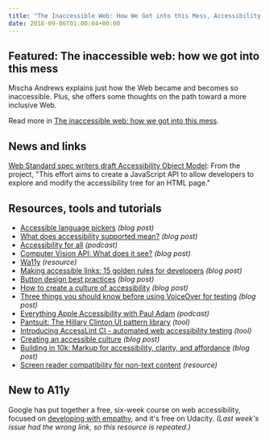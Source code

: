 ```yaml
---
title: "The Inaccessible Web: How We Got into this Mess, Accessibility Object Model, What Does Accessibility Supported Mean and More"
date: 2016-09-06T01:00:04+00:00
---
```


## Featured: The inaccessible web: how we got into this mess

Mischa Andrews explains just how the Web became and becomes so inaccessible. Plus, she offers some thoughts on the path toward a more inclusive Web.

Read more in [The inaccessible web: how we got into this mess](https://uxdesign.cc/the-inaccessible-web-how-we-got-into-this-mess-7cd3460b8e32).

## News and links

[Web Standard spec writers draft Accessibility Object Model](https://github.com/a11y-api/a11y-api): From the project, "This effort aims to create a JavaScript API to allow developers to explore and modify the accessibility tree for an HTML page."

## Resources, tools and tutorials

* [Accessible language pickers](http://terrillthompson.com/blog/759) _(blog post)_
* [What does accessibility supported mean?](https://www.paciellogroup.com/blog/2016/08/what-does-accessibility-supported-mean/) _(blog post)_
* [Accessibility for all](http://bureauofdigital.com/radio/bureau-briefing/) _(podcast)_
* [Computer Vision API: What does it see?](https://www.joedolson.com/2016/08/computer-vision-api-see/) _(blog post)_
* [Wa11y](https://wa11y.org) _(resource)_
* [Making accessible links: 15 golden rules for developers](https://www.sitepoint.com/15-rules-making-accessible-links/) _(blog post)_
* [Button design best practices](https://blogs.adobe.com/creativecloud/xd-essentials-button-design-best-practices/) _(blog post)_
* [How to create a culture of accessibility](https://www.linkedin.com/pulse/how-create-culture-accessibility-cory-lebson) _(blog post)_
* [Three things you should know before using VoiceOver for testing](http://webaim.org/blog/three-things-voiceover/) _(blog post)_
* [Everything Apple Accessibility with Paul Adam](http://www.lyndondunbar.com/season-2-episode-3-everything-apple-accessibility-with-paul-adam/) _(podcast)_
* [Pantsuit: The Hillary Clinton UI pattern library](https://medium.com/git-out-the-vote/pantsuit-the-hillary-clinton-ui-pattern-library-238e9bf06b54) _(tool)_
* [Introducing AccessLint CI - automated web accessibility testing](https://robots.thoughtbot.com/introducing-accesslint-web-accessibility-testing-in-ci) _(tool)_
* [Creating an accessible culture](https://medium.com/shopify-ux/creating-an-accessible-culture-199aaec12232) _(blog post)_
* [Building in 10k: Markup for accessibility, clarity, and affordance](https://blogs.windows.com/msedgedev/2016/09/02/building-in-10k-markup-for-accessibility-clarity-and-affordance/) _(blog post)_
* [Screen reader compatibility for non-text content](http://www.powermapper.com/tests/screen-readers/media/) _(resource)_

## New to A11y

Google has put together a free, six-week course on web accessibility, focused on [developing with empathy](https://www.udacity.com/course/web-accessibility--ud891), and it's free on Udacity. _(Last week's issue had the wrong link, so this resource is repeated.)_